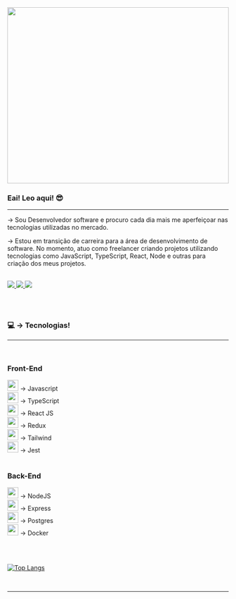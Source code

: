 
<div align="center">
   <img height="400px" width="100%" src="https://user-images.githubusercontent.com/98062615/232077321-ea53ea99-a093-46b2-a46a-d5e9274bc6aa.png"/>
</div>
<h3>Eai! Leo aqui! 😎</h3>
<hr>
<p>
   → Sou Desenvolvedor software e procuro cada dia mais me aperfeiçoar nas tecnologias utilizadas no mercado. 
</p>
<p>
  → Estou em transição de carreira para a área de desenvolvimento de software. No momento, atuo como freelancer criando projetos utilizando tecnologias como JavaScript, TypeScript, React, Node e outras para criação dos meus projetos.
 </p>

 <br>
<a href="mailto:leocampos.in@gmail.com" target="_blank">
  <img src="https://img.shields.io/badge/Gmail-D14836?style=for-the-badge&logo=gmail&logoColor=white">
</a>

<a href="https://www.linkedin.com/in/leonardo-campos-bb746015b/" target="_blank">
  <img src="https://img.shields.io/badge/LinkedIn-0077B5?style=for-the-badge&logo=linkedin&logoColor=white">
</a>
<a href="https://portifolio-rho-rust.vercel.app/" target="_blank">
  <img src="https://img.shields.io/badge/Portfolio-%23000000.svg?style=for-the-badge&logo=firefox&logoColor=#FF7139">
</a>

<br><br>

<h3>💻 → Tecnologias!</h3>
<hr>
<br>
<p>  


</p>

<div>
   <div>
      <h3> Front-End </h3>
     <img width="25em" src="https://cdn.jsdelivr.net/gh/devicons/devicon/icons/javascript/javascript-plain.svg" /> → Javascript <br>
      <img width="25em" src="https://cdn.jsdelivr.net/gh/devicons/devicon/icons/typescript/typescript-original.svg" /> → TypeScript <br>     
      <img width="25em" src="https://cdn.jsdelivr.net/gh/devicons/devicon/icons/react/react-original-wordmark.svg" /> → React JS <br>
      <img width="25em" src="https://cdn.jsdelivr.net/gh/devicons/devicon/icons/redux/redux-original.svg" /> → Redux <br>
      <img width="25em" src="https://cdn.jsdelivr.net/gh/devicons/devicon/icons/tailwindcss/tailwindcss-plain.svg" /> → Tailwind <br>
      <img width="25em" src="https://cdn.jsdelivr.net/gh/devicons/devicon/icons/jest/jest-plain.svg" /> → Jest <br>
   </div>
   <br>
   <div>
      <h3> Back-End </h3>
      <img width="25em" src="https://cdn.jsdelivr.net/gh/devicons/devicon/icons/nodejs/nodejs-plain.svg" /> → NodeJS <br>
      <img width="25em" src="https://cdn.jsdelivr.net/gh/devicons/devicon/icons/express/express-original.svg" /> → Express <br>
      <img width="25em" src="https://cdn.jsdelivr.net/gh/devicons/devicon/icons/postgresql/postgresql-original.svg" /> → Postgres <br>
      <img width="25em" src="https://cdn.jsdelivr.net/gh/devicons/devicon/icons/docker/docker-original.svg" /> → Docker <br>
   </div>
</div>
  

<br><br>

[![Top Langs](https://github-readme-stats.vercel.app/api/top-langs/?username=CamposLeo95&langs_count=8&theme=tokyonight)](https://github.com/anuraghazra/github-readme-stats) 

<br>
<hr>
<!-- <div align="center">
  <img width="40em" src="https://cdn.jsdelivr.net/gh/devicons/devicon/icons/javascript/javascript-plain.svg" /> 
  <img width="40em" src="https://cdn.jsdelivr.net/gh/devicons/devicon/icons/react/react-original-wordmark.svg" />
  <img width="60em" src="https://cdn.jsdelivr.net/gh/devicons/devicon/icons/nodejs/nodejs-original-wordmark.svg" />
  <img width="40em" src="https://cdn.jsdelivr.net/gh/devicons/devicon/icons/typescript/typescript-original.svg" />
   
</div> -->



